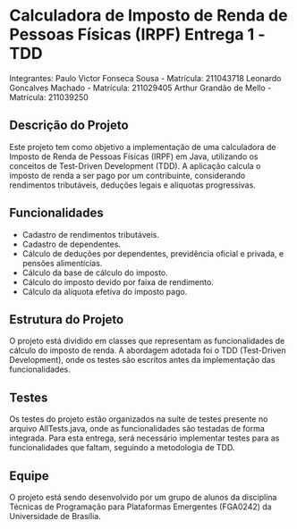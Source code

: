 #  Calculadora de Imposto de Renda de Pessoas Físicas (IRPF) Entrega 1 -TDD

Integrantes:
Paulo Victor Fonseca Sousa - Matrícula: 211043718
Leonardo Goncalves Machado - Matrícula: 211029405
Arthur Grandão de Mello - Matrícula: 211039250

## Descrição do Projeto
Este projeto tem como objetivo a implementação de uma calculadora de Imposto de Renda de Pessoas Físicas (IRPF) em Java, utilizando os conceitos de Test-Driven Development (TDD). A aplicação calcula o imposto de renda a ser pago por um contribuinte, considerando rendimentos tributáveis, deduções legais e alíquotas progressivas.

## Funcionalidades
- Cadastro de rendimentos tributáveis.
- Cadastro de dependentes.
- Cálculo de deduções por dependentes, previdência oficial e privada, e pensões alimentícias.
- Cálculo da base de cálculo do imposto.
- Cálculo do imposto devido por faixa de rendimento.
- Cálculo da alíquota efetiva do imposto pago.

## Estrutura do Projeto
 O projeto está dividido em classes que representam as funcionalidades de cálculo do imposto de renda. A abordagem adotada foi o TDD (Test-Driven Development), onde os testes são escritos antes da implementação das funcionalidades.


## Testes
Os testes do projeto estão organizados na suíte de testes presente no arquivo AllTests.java, onde as funcionalidades são testadas de forma integrada. Para esta entrega, será necessário implementar testes para as funcionalidades que faltam, seguindo a metodologia de TDD.

## Equipe
O projeto está sendo desenvolvido por um grupo de alunos da disciplina Técnicas de Programação para Plataformas Emergentes (FGA0242) da Universidade de Brasília.

